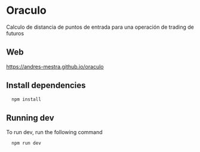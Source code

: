 # Oraculo

Calculo de distancia de puntos de entrada para una operación de trading de futuros

## Web

https://andres-mestra.github.io/oraculo

## Install dependencies

```bash
  npm install
```

## Running dev

To run dev, run the following command

```bash
  npm run dev
```
